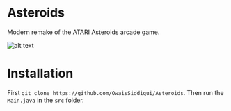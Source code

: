 # Asteroids
Modern remake of the ATARI Asteroids arcade game.

![alt text](https://i.imgur.com/xzGe4G2.png)

# Installation
First `git clone https://github.com/OwaisSiddiqui/Asteroids`. Then run the `Main.java` in the `src` folder.

